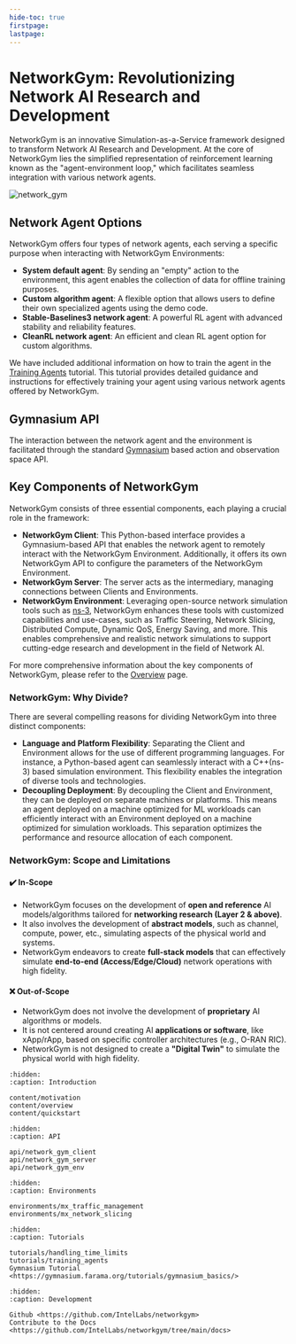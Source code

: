 ```yaml
---
hide-toc: true
firstpage:
lastpage:
---
```


# NetworkGym: Revolutionizing Network AI Research and Development
NetworkGym is an innovative Simulation-as-a-Service framework designed to transform Network AI Research and Development. At the core of NetworkGym lies the simplified representation of reinforcement learning known as the "agent-environment loop," which facilitates seamless integration with various network agents.

![network_gym](network_gym.png)

## Network Agent Options
NetworkGym offers four types of network agents, each serving a specific purpose when interacting with NetworkGym Environments:
- **System default agent**: By sending an "empty" action to the environment, this agent enables the collection of data for offline training purposes.
- **Custom algorithm agent**: A flexible option that allows users to define their own specialized agents using the demo code.
- **Stable-Baselines3 network agent**: A powerful RL agent with advanced stability and reliability features.
- **CleanRL network agent**: An efficient and clean RL agent option for custom algorithms.

We have included additional information on how to train the agent in the [Training Agents](tutorials/training_agents.md) tutorial. This tutorial provides detailed guidance and instructions for effectively training your agent using various network agents offered by NetworkGym.


## Gymnasium API
The interaction between the network agent and the environment is facilitated through the standard [Gymnasium](https://gymnasium.farama.org/) based action and observation space API.

## Key Components of NetworkGym
NetworkGym consists of three essential components, each playing a crucial role in the framework:
- **NetworkGym Client**: This Python-based interface provides a Gymnasium-based API that enables the network agent to remotely interact with the NetworkGym Environment. Additionally, it offers its own NetworkGym API to configure the parameters of the NetworkGym Environment.
- **NetworkGym Server**: The server acts as the intermediary, managing connections between Clients and Environments.
- **NetworkGym Environment**:  Leveraging open-source network simulation tools such as [ns-3](https://www.nsnam.org/), NetworkGym enhances these tools with customized capabilities and use-cases, such as Traffic Steering, Network Slicing, Distributed Compute, Dynamic QoS, Energy Saving, and more. This enables comprehensive and realistic network simulations to support cutting-edge research and development in the field of Network AI.

For more comprehensive information about the key components of NetworkGym, please refer to the [Overview](content/overview.md) page. 

### NetworkGym: Why Divide?
There are several compelling reasons for dividing NetworkGym into three distinct components:
- **Language and Platform Flexibility**: Separating the Client and Environment allows for the use of different programming languages. For instance, a Python-based agent can seamlessly interact with a C++(ns-3) based simulation environment. This flexibility enables the integration of diverse tools and technologies.
- **Decoupling Deployment**: By decoupling the Client and Environment, they can be deployed on separate machines or platforms. This means an agent deployed on a machine optimized for ML workloads can efficiently interact with an Environment deployed on a machine optimized for simulation workloads. This separation optimizes the performance and resource allocation of each component.

### NetworkGym: Scope and Limitations

#### ✔️ In-Scope 
- NetworkGym focuses on the development of **open and reference** AI models/algorithms tailored for **networking research (Layer 2 & above)**. 
- It also involves the development of **abstract models**, such as channel, compute, power, etc., simulating aspects of the physical world and systems.
- NetworkGym endeavors to create **full-stack models** that can effectively simulate **end-to-end (Access/Edge/Cloud)** network operations with high fidelity.

#### ❌ Out-of-Scope
- NetworkGym does not involve the development of **proprietary** AI algorithms or models. 
- It is not centered around creating AI **applications or software**, like xApp/rApp, based on specific controller architectures (e.g., O-RAN RIC).
- NetworkGym is not designed to create a **"Digital Twin"** to simulate the physical world with high fidelity.

```{toctree}
:hidden:
:caption: Introduction

content/motivation
content/overview
content/quickstart
```

```{toctree}
:hidden:
:caption: API

api/network_gym_client
api/network_gym_server
api/network_gym_env
```

```{toctree}
:hidden:
:caption: Environments

environments/mx_traffic_management
environments/mx_network_slicing
```

```{toctree}
:hidden:
:caption: Tutorials

tutorials/handling_time_limits
tutorials/training_agents
Gymnasium Tutorial <https://gymnasium.farama.org/tutorials/gymnasium_basics/>

```

```{toctree}
:hidden:
:caption: Development

Github <https://github.com/IntelLabs/networkgym>
Contribute to the Docs <https://github.com/IntelLabs/networkgym/tree/main/docs>
```